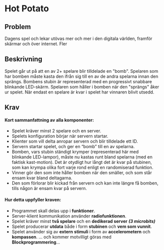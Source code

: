 # Hot Potato
## Problem
Dagens spel och lekar utövas mer och mer i den digitala världen, framför skärmar och över internet. Fler 
## Beskrivning
Spelet går ut på att en av 2+ spelare blir tilldelade en "bomb". Spelaren som har bomben måste kasta den ifrån sig till en av de andra spelarna innan den sprängs. Bombens stubin är representerad med en progressivt snabbare blinkande LED-skärm. Spelaren som håller i bomben när den "sprängs" åker ur spelet. När endast en spelare är kvar i spelet har vinnaren blivit utsedd.
## Krav
#### Kort sammanfattning av alla komponenter:
- Spelet kräver minst 2 spelare och en server.  
- Spelets konfiguration börjar när servern startar.  
- Klienter som vill delta anropar servern och blir tilldelade ett ID.  
- Servern startar spelet, och ger en “bomb” till en av spelarna.  
- Bomben, vars stubin ständigt krymper (representerad här med blinkande LED-lampor), måste nu kastas runt bland spelarna (med en faktisk kast-motion). Det är otydligt hur långt det är kvar på stubinen, som kan krympa olika fort varje rond enligt en randomiserad funktion.  
- Vinner gör den som inte håller bomben när den smäller, och som står ensam kvar bland deltagarna.
- Den som förlorar blir kickad från servern och kan inte längre få bomben, tills någon är ensam kvar på servern.
#### Hur detta uppfyller kraven:
- Programmet skall delas upp i **funktioner**.  
- Server-klient kommunikation använder **radiofunktionen**.  
- Spelet kräver minst **två spelare** och en **dedikerad server** ***(3 microbits)***  
- Spelet producerar **utdata** både i form **stubinen** och **vem som vunnit**.  
- Spelet använder sig av **extern** **stimuli** i form av **accelerometern** och **kompassen**.
… och kommer motvilligt göras med **Blockprogrammering**…